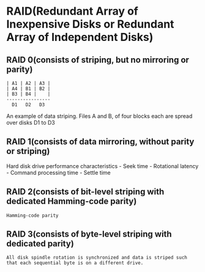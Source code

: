 # RAID(Redundant Array of Inexpensive Disks or Redundant Array of Independent Disks)

## RAID 0(consists of striping, but no mirroring or parity)
	| A1 | A2 | A3 |
	| A4 | B1 | B2 |
	| B3 | B4 |    |
	----------------
	  D1   D2   D3
An example of data striping. Files A and B, of four blocks each are spread over disks D1 to D3

## RAID 1(consists of data mirroring, without parity or striping)
Hard disk drive performance characteristics
	- Seek time
	- Rotational latency
	- Command processing time
	- Settle time

## RAID 2(consists of bit-level striping with dedicated Hamming-code parity)
	Hamming-code parity

## RAID 3(consists of byte-level striping with dedicated parity)
	All disk spindle rotation is synchronized and data is striped such that each sequential byte is on a different drive.
